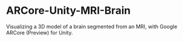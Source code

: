 # ARCore-Unity-MRI-Brain
Visualizing a 3D model of a brain segmented from an MRI, with Google ARCore (Preview) for Unity.
